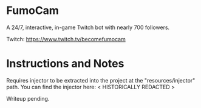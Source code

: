 # FumoCam
A 24/7, interactive, in-game Twitch bot with nearly 700 followers.

Twitch: https://www.twitch.tv/becomefumocam

# Instructions and Notes
Requires injector to be extracted into the project at the "resources/injector" path. You can find the injector here: < HISTORICALLY REDACTED >

Writeup pending.
